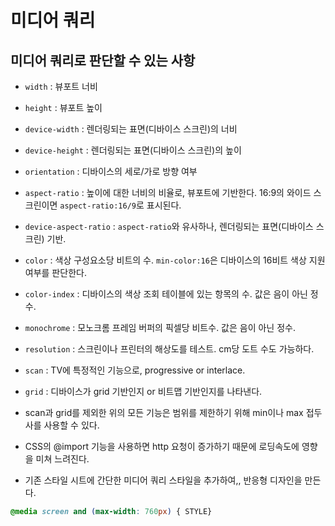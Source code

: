 # 미디어 쿼리

## 미디어 쿼리로 판단할 수 있는 사항

- `width` : 뷰포트 너비
- `height` : 뷰포트 높이
- `device-width` : 렌더링되는 표면(디바이스 스크린)의 너비
- `device-height` : 렌더링되는 표면(디바이스 스크린)의 높이
- `orientation` : 디바이스의 세로/가로 방향 여부
- `aspect-ratio` : 높이에 대한 너비의 비율로, 뷰포트에 기반한다. 16:9의 와이드 스크린이면 `aspect-ratio:16/9`로 표시된다.
- `device-aspect-ratio` : `aspect-ratio`와 유사하나, 렌더링되는 표면(디바이스 스크린) 기반.
- `color` : 색상 구성요소당 비트의 수. `min-color:16`은 디바이스의 16비트 색상 지원 여부를 판단한다.
- `color-index` : 디바이스의 색상 조회 테이블에 있는 항목의 수. 값은 음이 아닌 정수.
- `monochrome` : 모노크롬 프레임 버퍼의 픽셀당 비트수. 값은 음이 아닌 정수.
- `resolution` : 스크린이나 프린터의 해상도를 테스트. cm당 도트 수도 가능하다.
- `scan` : TV에 특정적인 기능으로, progressive or interlace.
- `grid` : 디바이스가 grid 기반인지 or 비트맵 기반인지를 나타낸다.

- scan과 grid를 제외한 위의 모든 기능은 범위를 제한하기 위해 min이나 max 접두사를 사용할 수 있다.
- CSS의 @import 기능을 사용하면 http 요청이 증가하기 때문에 로딩속도에 영향을 미쳐 느려진다.
- 기존 스타일 시트에 간단한 미디어 쿼리 스타일을 추가하여,, 반응형 디자인을 만든다.

```css
@media screen and (max-width: 760px) { STYLE}
```
